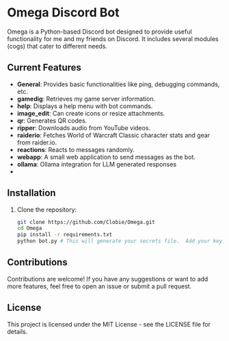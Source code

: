 # Omega Discord Bot

Omega is a Python-based Discord bot designed to provide useful functionality for me and my friends on Discord. It includes several modules (cogs) that cater to different needs.

## Current Features

- **General**: Provides basic functionalities like ping, debugging commands, etc.
- **gamedig**: Retrieves my game server information.
- **help**: Displays a help menu with bot commands.
- **image_edit**: Can create icons or resize attachments.
- **qr**: Generates QR codes.
- **ripper**: Downloads audio from YouTube videos.
- **raiderio**: Fetches World of Warcraft Classic character stats and gear from raider.io.
- **reactions**: Reacts to messages randomly.
- **webapp**: A small web application to send messages as the bot.
- **ollama**: Ollama integration for LLM generated responses
- 
## Installation

1. Clone the repository:
   ```bash
   git clone https://github.com/Clobie/Omega.git
   cd Omega
   pip install -r requirements.txt
   python bot.py # This will generate your secrets file.  Add your key, and re-run.
   ```


## Contributions

Contributions are welcome! If you have any suggestions or want to add more features, feel free to open an issue or submit a pull request.

## License

This project is licensed under the MIT License - see the LICENSE file for details.
